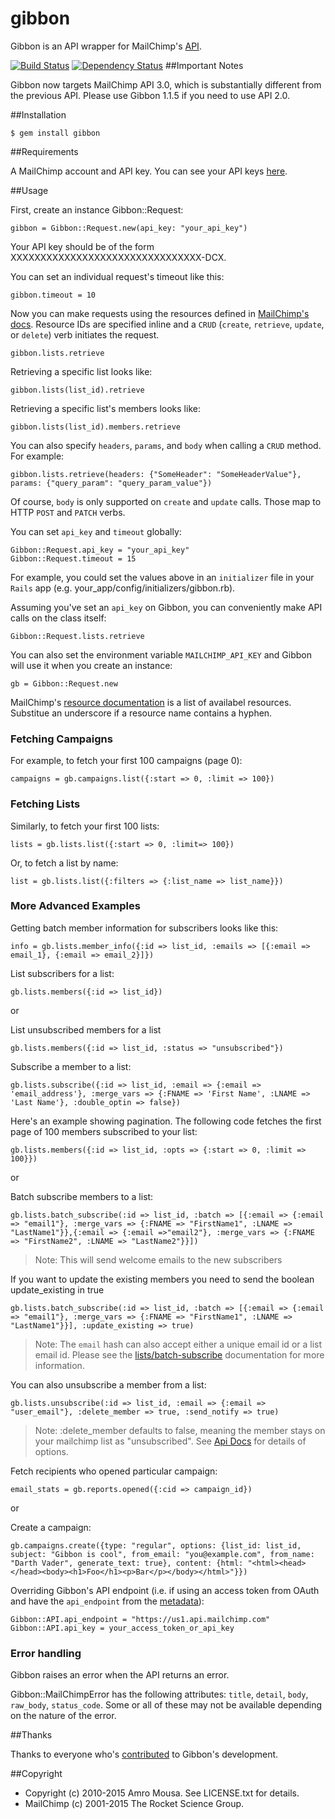 # gibbon

Gibbon is an API wrapper for MailChimp's [API](http://kb.mailchimp.com/api/).

[![Build Status](https://secure.travis-ci.org/amro/gibbon.png)](http://travis-ci.org/amro/gibbon)
[![Dependency Status](https://gemnasium.com/amro/gibbon.png)](https://gemnasium.com/amro/gibbon)
##Important Notes

Gibbon now targets MailChimp API 3.0, which is substantially different from the previous API. Please use Gibbon 1.1.5 if you need to use API 2.0.

##Installation

    $ gem install gibbon

##Requirements

A MailChimp account and API key. You can see your API keys [here](http://admin.mailchimp.com/account/api).

##Usage

First, create an instance Gibbon::Request:

    gibbon = Gibbon::Request.new(api_key: "your_api_key")

Your API key should be of the form XXXXXXXXXXXXXXXXXXXXXXXXXXXXXXXX-DCX.

You can set an individual request's timeout like this:

    gibbon.timeout = 10

Now you can make requests using the resources defined in [MailChimp's docs](http://kb.mailchimp.com/api/resources). Resource IDs
are specified inline and a `CRUD` (`create`, `retrieve`, `update`, or `delete`) verb initiates the request.

    gibbon.lists.retrieve
 
Retrieving a specific list looks like:

    gibbon.lists(list_id).retrieve

Retrieving a specific list's members looks like:

    gibbon.lists(list_id).members.retrieve

You can also specify `headers`, `params`, and `body` when calling a `CRUD` method. For example:

    gibbon.lists.retrieve(headers: {"SomeHeader": "SomeHeaderValue"}, params: {"query_param": "query_param_value"})

Of course, `body` is only supported on `create` and `update` calls. Those map to HTTP `POST` and `PATCH` verbs.

You can set `api_key` and `timeout` globally:

    Gibbon::Request.api_key = "your_api_key"
    Gibbon::Request.timeout = 15

For example, you could set the values above in an `initializer` file in your `Rails` app (e.g. your\_app/config/initializers/gibbon.rb).

Assuming you've set an `api_key` on Gibbon, you can conveniently make API calls on the class itself:

    Gibbon::Request.lists.retrieve

You can also set the environment variable `MAILCHIMP_API_KEY` and Gibbon will use it when you create an instance:

    gb = Gibbon::Request.new

MailChimp's [resource documentation](http://kb.mailchimp.com/api/resources) is a list of availabel resources. Substitue an underscore if
a resource name contains a hyphen.

### Fetching Campaigns

For example, to fetch your first 100 campaigns (page 0):

    campaigns = gb.campaigns.list({:start => 0, :limit => 100})

### Fetching Lists

Similarly, to fetch your first 100 lists:

    lists = gb.lists.list({:start => 0, :limit=> 100})

Or, to fetch a list by name:

    list = gb.lists.list({:filters => {:list_name => list_name}})

### More Advanced Examples

Getting batch member information for subscribers looks like this:

    info = gb.lists.member_info({:id => list_id, :emails => [{:email => email_1}, {:email => email_2}]})

List subscribers for a list:

    gb.lists.members({:id => list_id})

or

List unsubscribed members for a list

    gb.lists.members({:id => list_id, :status => "unsubscribed"})

Subscribe a member to a list:

    gb.lists.subscribe({:id => list_id, :email => {:email => 'email_address'}, :merge_vars => {:FNAME => 'First Name', :LNAME => 'Last Name'}, :double_optin => false})

Here's an example showing pagination. The following code fetches the first page of 100 members subscribed to your list:

    gb.lists.members({:id => list_id, :opts => {:start => 0, :limit => 100}})

or

Batch subscribe members to a list:

    gb.lists.batch_subscribe(:id => list_id, :batch => [{:email => {:email => "email1"}, :merge_vars => {:FNAME => "FirstName1", :LNAME => "LastName1"}},{:email => {:email =>"email2"}, :merge_vars => {:FNAME => "FirstName2", :LNAME => "LastName2"}}])

> Note: This will send welcome emails to the new subscribers

If you want to update the existing members you need to send the boolean update_existing in true

    gb.lists.batch_subscribe(:id => list_id, :batch => [{:email => {:email => "email1"}, :merge_vars => {:FNAME => "FirstName1", :LNAME => "LastName1"}}], :update_existing => true)

> Note: The `email` hash can also accept either a unique email id or a list email id. Please see the [lists/batch-subscribe](http://apidocs.mailchimp.com/api/2.0/lists/batch-subscribe.php) documentation for more information.

You can also unsubscribe a member from a list:

    gb.lists.unsubscribe(:id => list_id, :email => {:email => "user_email"}, :delete_member => true, :send_notify => true)

> Note: :delete_member defaults to false, meaning the member stays on your mailchimp list as "unsubscribed".  See [Api Docs](http://apidocs.mailchimp.com/api/2.0/lists/unsubscribe.php) for details of options.

Fetch recipients who opened particular campaign:

    email_stats = gb.reports.opened({:cid => campaign_id})

or

Create a campaign:

    gb.campaigns.create({type: "regular", options: {list_id: list_id, subject: "Gibbon is cool", from_email: "you@example.com", from_name: "Darth Vader", generate_text: true}, content: {html: "<html><head></head><body><h1>Foo</h1><p>Bar</p></body></html>"}})

Overriding Gibbon's API endpoint (i.e. if using an access token from OAuth and have the `api_endpoint` from the [metadata](http://apidocs.mailchimp.com/oauth2/)):

    Gibbon::API.api_endpoint = "https://us1.api.mailchimp.com"
    Gibbon::API.api_key = your_access_token_or_api_key

### Error handling

Gibbon raises an error when the API returns an error.

Gibbon::MailChimpError has the following attributes: `title`, `detail`, `body`, `raw_body`, `status_code`. Some or all of these may not be
available depending on the nature of the error.

##Thanks

Thanks to everyone who's [contributed](https://github.com/amro/gibbon/contributors) to Gibbon's development.

##Copyright

* Copyright (c) 2010-2015 Amro Mousa. See LICENSE.txt for details.
* MailChimp (c) 2001-2015 The Rocket Science Group.
